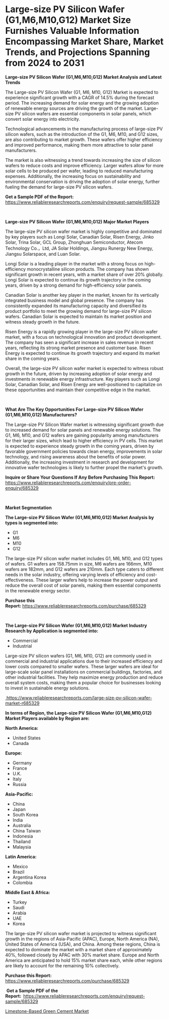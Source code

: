 <p><h1>Large-size PV Silicon Wafer (G1,M6,M10,G12) Market Size Furnishes Valuable Information Encompassing Market Share, Market Trends, and Projections Spanning from 2024 to 2031</h1></p><p><strong>Large-size PV Silicon Wafer (G1,M6,M10,G12) Market Analysis and Latest Trends</strong></p>
<p><p>The Large-size PV Silicon Wafer (G1, M6, M10, G12) Market is expected to experience significant growth with a CAGR of 14.5% during the forecast period. The increasing demand for solar energy and the growing adoption of renewable energy sources are driving the growth of the market. Large-size PV silicon wafers are essential components in solar panels, which convert solar energy into electricity. </p><p>Technological advancements in the manufacturing process of large-size PV silicon wafers, such as the introduction of the G1, M6, M10, and G12 sizes, are also contributing to market growth. These wafers offer higher efficiency and improved performance, making them more attractive to solar panel manufacturers.</p><p>The market is also witnessing a trend towards increasing the size of silicon wafers to reduce costs and improve efficiency. Larger wafers allow for more solar cells to be produced per wafer, leading to reduced manufacturing expenses. Additionally, the increasing focus on sustainability and environmental conservation is driving the adoption of solar energy, further fueling the demand for large-size PV silicon wafers.</p></p>
<p><strong>Get a Sample PDF of the Report:&nbsp;</strong> <a href="https://www.reliableresearchreports.com/enquiry/request-sample/685329">https://www.reliableresearchreports.com/enquiry/request-sample/685329</a></p>
<p>&nbsp;</p>
<p><strong>Large-size PV Silicon Wafer (G1,M6,M10,G12) Major Market Players</strong></p>
<p><p>The large-size PV silicon wafer market is highly competitive and dominated by key players such as Longi Solar, Canadian Solar, Risen Energy, Jinko Solar, Trina Solar, GCL Group, Zhonghuan Semiconductor, Atecom Technology Co.，Ltd, JA Solar Holdings, Jiangsu Runergy New Energy, Jiangsu Solarspace, and Luan Solar.</p><p>Longi Solar is a leading player in the market with a strong focus on high-efficiency monocrystalline silicon products. The company has shown significant growth in recent years, with a market share of over 20% globally. Longi Solar is expected to continue its growth trajectory in the coming years, driven by a strong demand for high-efficiency solar panels.</p><p>Canadian Solar is another key player in the market, known for its vertically integrated business model and global presence. The company has consistently expanded its manufacturing capacity and diversified its product portfolio to meet the growing demand for large-size PV silicon wafers. Canadian Solar is expected to maintain its market position and witness steady growth in the future.</p><p>Risen Energy is a rapidly growing player in the large-size PV silicon wafer market, with a focus on technological innovation and product development. The company has seen a significant increase in sales revenue in recent years, reflecting its strong market presence and customer base. Risen Energy is expected to continue its growth trajectory and expand its market share in the coming years.</p><p>Overall, the large-size PV silicon wafer market is expected to witness robust growth in the future, driven by increasing adoption of solar energy and investments in renewable energy infrastructure. Key players such as Longi Solar, Canadian Solar, and Risen Energy are well-positioned to capitalize on these opportunities and maintain their competitive edge in the market.</p></p>
<p>&nbsp;</p>
<p><strong>What Are The Key Opportunities For Large-size PV Silicon Wafer (G1,M6,M10,G12) Manufacturers?</strong></p>
<p><p>The Large-size PV Silicon Wafer market is witnessing significant growth due to increased demand for solar panels and renewable energy solutions. The G1, M6, M10, and G12 wafers are gaining popularity among manufacturers for their larger sizes, which lead to higher efficiency in PV cells. This market is expected to experience steady growth in the coming years, driven by favorable government policies towards clean energy, improvements in solar technology, and rising awareness about the benefits of solar power. Additionally, the increasing investment in research and development for innovative wafer technologies is likely to further propel the market's growth.</p></p>
<p><strong>Inquire or Share Your Questions If Any Before Purchasing This Report:</strong> <a href="https://www.reliableresearchreports.com/enquiry/pre-order-enquiry/685329">https://www.reliableresearchreports.com/enquiry/pre-order-enquiry/685329</a></p>
<p>&nbsp;</p>
<p><strong>Market Segmentation</strong></p>
<p><strong>The Large-size PV Silicon Wafer (G1,M6,M10,G12) Market Analysis by types is segmented into:</strong></p>
<p><ul><li>G1</li><li>M6</li><li>M10</li><li>G12</li></ul></p>
<p><p>The large-size PV silicon wafer market includes G1, M6, M10, and G12 types of wafers. G1 wafers are 158.75mm in size, M6 wafers are 166mm, M10 wafers are 182mm, and G12 wafers are 210mm. Each type caters to different needs in the solar industry, offering varying levels of efficiency and cost-effectiveness. These larger wafers help to increase the power output and reduce the overall cost of solar panels, making them essential components in the renewable energy sector.</p></p>
<p><strong>Purchase this Report:&nbsp;</strong><a href="https://www.reliableresearchreports.com/purchase/685329">https://www.reliableresearchreports.com/purchase/685329</a></p>
<p>&nbsp;</p>
<p><strong>The Large-size PV Silicon Wafer (G1,M6,M10,G12) Market Industry Research by Application is segmented into:</strong></p>
<p><ul><li>Commercial</li><li>Industrial</li></ul></p>
<p><p>Large-size PV silicon wafers (G1, M6, M10, G12) are commonly used in commercial and industrial applications due to their increased efficiency and lower costs compared to smaller wafers. These larger wafers are ideal for large-scale solar panel installations on commercial buildings, factories, and other industrial facilities. They help maximize energy production and reduce overall system costs, making them a popular choice for businesses looking to invest in sustainable energy solutions.</p></p>
<p><a href="https://www.reliableresearchreports.com/large-size-pv-silicon-wafer-market-r685329">&nbsp;https://www.reliableresearchreports.com/large-size-pv-silicon-wafer-market-r685329</a></p>
<p><strong>In terms of Region, the Large-size PV Silicon Wafer (G1,M6,M10,G12) Market Players available by Region are:</strong></p>
<p>
    <p> <strong> North America: </strong>
        <ul>
            <li>United States</li>
            <li>Canada</li>
        </ul>
        </p> 
    <p> <strong> Europe: </strong>
        <ul>
            <li>Germany</li>
            <li>France</li>
            <li>U.K.</li>
            <li>Italy</li>
            <li>Russia</li>
        </ul>
        </p> 
    <p> <strong> Asia-Pacific: </strong>
        <ul>
            <li>China</li>
            <li>Japan</li>
            <li>South Korea</li>
            <li>India</li>
            <li>Australia</li>
            <li>China Taiwan</li>
            <li>Indonesia</li>
            <li>Thailand</li>
            <li>Malaysia</li>
        </ul>
        </p> 
    <p> <strong> Latin America: </strong>
        <ul>
            <li>Mexico</li>
            <li>Brazil</li>
            <li>Argentina Korea</li>
            <li>Colombia</li>
        </ul>
        </p> 
    <p> <strong> Middle East & Africa: </strong>
        <ul>
            <li>Turkey</li>
            <li>Saudi</li>
            <li>Arabia</li>
            <li>UAE</li>
            <li>Korea</li>
        </ul>
    </p>
    </p>
<p><p>The large-size PV silicon wafer market is projected to witness significant growth in the regions of Asia-Pacific (APAC), Europe, North America (NA), United States of America (USA), and China. Among these regions, China is expected to dominate the market with a market share of approximately 40%, followed closely by APAC with 30% market share. Europe and North America are anticipated to hold 15% market share each, while other regions are likely to account for the remaining 10% collectively.</p></p>
<p><strong>Purchase this Report: </strong><a href="https://www.reliableresearchreports.com/purchase/685329">https://www.reliableresearchreports.com/purchase/685329</a></p>
<p>&nbsp;<strong>Get a Sample PDF of the Report:&nbsp;&nbsp;</strong><a href="https://www.reliableresearchreports.com/enquiry/request-sample/685329">https://www.reliableresearchreports.com/enquiry/request-sample/685329</a></p>
<p><strong></strong></p>
<p><p><a href="https://github.com/widyafarer/Market-Research-Report-List-1/blob/main/limestone-based-green-cement-market.md">Limestone-Based Green Cement Market</a></p></p>